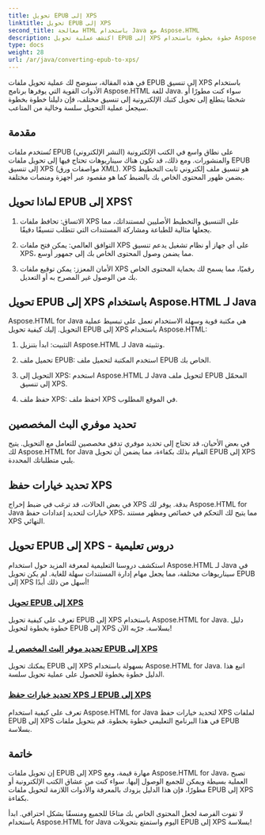 ```yaml
---
title: تحويل EPUB إلى XPS
linktitle: تحويل EPUB إلى XPS
second_title: معالجة HTML باستخدام Java مع Aspose.HTML
description: اكتشف عملية تحويل EPUB إلى XPS خطوة بخطوة باستخدام Aspose.HTML Java. تعلم كيفية تحديد موفري البث المخصصين وخيارات حفظ XPS للتحويلات.
type: docs
weight: 28
url: /ar/java/converting-epub-to-xps/
---
```


في هذه المقالة، سنوضح لك عملية تحويل ملفات EPUB إلى تنسيق XPS باستخدام الأدوات القوية التي يوفرها برنامج Aspose.HTML للغة Java. سواء كنت مطورًا أو شخصًا يتطلع إلى تحويل كتبك الإلكترونية إلى تنسيق مختلف، فإن دليلنا خطوة بخطوة سيجعل عملية التحويل سلسة وخالية من المتاعب.

## مقدمة

تُستخدم ملفات EPUB (النشر الإلكتروني) على نطاق واسع في الكتب الإلكترونية والمنشورات. ومع ذلك، قد تكون هناك سيناريوهات تحتاج فيها إلى تحويل ملفات EPUB إلى تنسيق XPS (مواصفات ورق XML). XPS هو تنسيق ملف إلكتروني ثابت التخطيط يضمن ظهور المحتوى الخاص بك بالضبط كما هو مقصود عبر أجهزة ومنصات مختلفة.

## لماذا تحويل EPUB إلى XPS؟

1. الاتساق: تحافظ ملفات XPS على التنسيق والتخطيط الأصليين لمستنداتك، مما يجعلها مثالية للطباعة ومشاركة المستندات التي تتطلب تنسيقًا دقيقًا.

2. التوافق العالمي: يمكن فتح ملفات XPS على أي جهاز أو نظام تشغيل يدعم تنسيق XPS، مما يضمن وصول المحتوى الخاص بك إلى جمهور أوسع.

3. الأمان المعزز: يمكن توقيع ملفات XPS رقميًا، مما يسمح لك بحماية المحتوى الخاص بك من الوصول غير المصرح به أو التعديل.

## تحويل EPUB إلى XPS باستخدام Aspose.HTML لـ Java

Aspose.HTML for Java هي مكتبة قوية وسهلة الاستخدام تعمل على تبسيط عملية التحويل. إليك كيفية تحويل EPUB إلى XPS باستخدام Aspose.HTML:

1. التثبيت: ابدأ بتنزيل Aspose.HTML لـ Java وتثبيته.

2. تحميل ملف EPUB: استخدم المكتبة لتحميل ملف EPUB الخاص بك.

3. التحويل إلى XPS: استخدم Aspose.HTML لـ Java لتحويل ملف EPUB المحمّل إلى تنسيق XPS.

4. حفظ ملف XPS: احفظ ملف XPS في الموقع المطلوب.

## تحديد موفري البث المخصصين

في بعض الأحيان، قد تحتاج إلى تحديد موفري تدفق مخصصين للتعامل مع التحويل. يتيح لك Aspose.HTML for Java القيام بذلك بكفاءة، مما يضمن أن تحويل EPUB إلى XPS يلبي متطلباتك المحددة.

## تحديد خيارات حفظ XPS

في بعض الحالات، قد ترغب في ضبط إخراج XPS بدقة. يوفر لك Aspose.HTML for Java خيارات لتحديد إعدادات حفظ XPS، مما يتيح لك التحكم في خصائص ومظهر مستند XPS النهائي.

## تحويل EPUB إلى XPS - دروس تعليمية
استكشف دروسنا التعليمية لمعرفة المزيد حول استخدام Aspose.HTML لـ Java في سيناريوهات مختلفة، مما يجعل مهام إدارة المستندات سهلة للغاية. لم يكن تحويل EPUB إلى XPS أسهل من ذلك أبدًا!
### [تحويل EPUB إلى XPS](./convert-epub-to-xps/)
تعرف على كيفية تحويل EPUB إلى XPS باستخدام Aspose.HTML for Java. دليل خطوة بخطوة لتحويل EPUB إلى XPS بسلاسة. جرّبه الآن!
### [تحديد موفر البث المخصص لـ EPUB إلى XPS](./convert-epub-to-xps-specify-custom-stream-provider/)
يمكنك تحويل EPUB إلى XPS بسهولة باستخدام Aspose.HTML for Java. اتبع هذا الدليل خطوة بخطوة للحصول على عملية تحويل سلسة.
### [تحديد خيارات حفظ XPS لـ EPUB إلى XPS](./convert-epub-to-xps-specify-xps-save-options/)
تعرف على كيفية استخدام Aspose.HTML for Java لتحديد خيارات حفظ XPS لملفات EPUB إلى XPS في هذا البرنامج التعليمي خطوة بخطوة. قم بتحويل ملفات EPUB بسلاسة.

## خاتمة

إن تحويل ملفات EPUB إلى XPS مهارة قيمة، ومع Aspose.HTML for Java، تصبح العملية بسيطة ويمكن للجميع الوصول إليها. سواء كنت من عشاق الكتب الإلكترونية أو مطورًا، فإن هذا الدليل يزودك بالمعرفة والأدوات اللازمة لتحويل ملفات EPUB إلى XPS بكفاءة.

لا تفوت الفرصة لجعل المحتوى الخاص بك متاحًا للجميع ومنسقًا بشكل احترافي. ابدأ باستخدام Aspose.HTML for Java اليوم واستمتع بتحويلات EPUB إلى XPS بسلاسة!